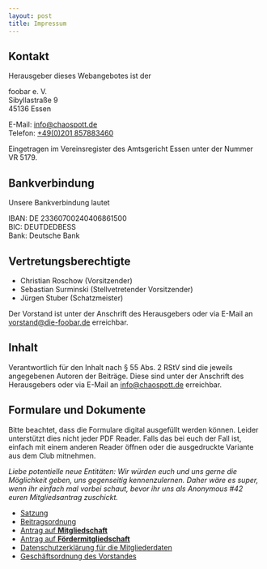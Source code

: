```yaml
---
layout: post
title: Impressum
---
```


## Kontakt

Herausgeber dieses Webangebotes ist der

foobar e. V.  
Sibyllastraße 9  
45136 Essen  

E-Mail:   <info@chaospott.de>  
Telefon:  [+49(0)201 857883460](tel:+49201857883460)  

Eingetragen im Vereinsregister des Amtsgericht Essen unter der Nummer VR 5179.

## Bankverbindung

Unsere Bankverbindung lautet

IBAN: DE 23360700240406861500  
BIC: DEUTDEDBESS  
Bank: Deutsche Bank

## Vertretungsberechtigte

- Christian Roschow (Vorsitzender)
- Sebastian Surminski (Stellvetretender Vorsitzender)
- Jürgen Stuber (Schatzmeister)

Der Vorstand ist unter der Anschrift des Herausgebers oder via E-Mail an <vorstand@die-foobar.de> erreichbar.

## Inhalt

Verantwortlich für den Inhalt nach § 55 Abs. 2 RStV sind die jeweils angegebenen Autoren der Beiträge. Diese sind unter der Anschrift des Herausgebers oder via E-Mail an <info@chaospott.de> erreichbar.


## Formulare und Dokumente
Bitte beachtet, dass die Formulare digital ausgefüllt werden können. Leider unterstützt dies nicht jeder PDF Reader. Falls das bei euch der Fall ist, einfach mit einem anderen Reader öffnen oder die ausgedruckte Variante aus dem Club mitnehmen.

*Liebe potentielle neue Entitäten: Wir würden euch und uns gerne die Möglichkeit geben, uns gegenseitig kennenzulernen. Daher wäre es super, wenn ihr einfach mal vorbei schaut, bevor ihr uns als Anonymous #42 euren Mitgliedsantrag zuschickt.*

  *  [Satzung](https://documents.chaospott.de/satzung.pdf)
  *  [Beitragsordnung](https://documents.chaospott.de/beitragsordnung.pdf)
  *  [Antrag auf **Mitgliedschaft**](https://documents.chaospott.de/mitgliedsantrag.pdf)
  *  [Antrag auf **Fördermitgliedschaft**](https://documents.chaospott.de/foerdermitgliedschaft.pdf)
  *  [Datenschutzerklärung für die Mitgliederdaten](https://documents.chaospott.de/datenschutzerklaerung.pdf)
  *  [Geschäftsordnung des Vorstandes](https://documents.chaospott.de/geschaeftsordnung_vorstand.pdf)

